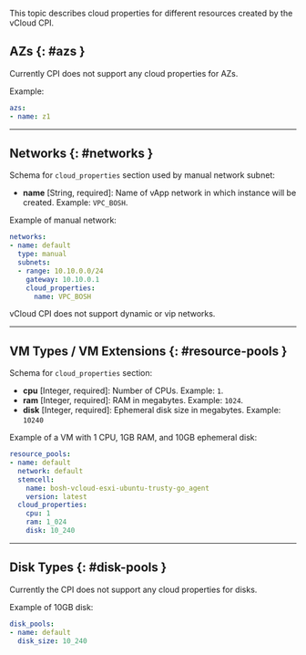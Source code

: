 This topic describes cloud properties for different resources created by the vCloud CPI.

## AZs {: #azs }

Currently CPI does not support any cloud properties for AZs.

Example:

```yaml
azs:
- name: z1
```

---
## Networks {: #networks }

Schema for `cloud_properties` section used by manual network subnet:

* **name** [String, required]: Name of vApp network in which instance will be created. Example: `VPC_BOSH`.

Example of manual network:

```yaml
networks:
- name: default
  type: manual
  subnets:
  - range: 10.10.0.0/24
    gateway: 10.10.0.1
    cloud_properties:
      name: VPC_BOSH
```

vCloud CPI does not support dynamic or vip networks.

---
## VM Types / VM Extensions {: #resource-pools }

Schema for `cloud_properties` section:

* **cpu** [Integer, required]: Number of CPUs. Example: `1`.
* **ram** [Integer, required]: RAM in megabytes. Example: `1024`.
* **disk** [Integer, required]: Ephemeral disk size in megabytes. Example: `10240`

Example of a VM with 1 CPU, 1GB RAM, and 10GB ephemeral disk:

```yaml
resource_pools:
- name: default
  network: default
  stemcell:
    name: bosh-vcloud-esxi-ubuntu-trusty-go_agent
    version: latest
  cloud_properties:
    cpu: 1
    ram: 1_024
    disk: 10_240
```

---
## Disk Types {: #disk-pools }

Currently the CPI does not support any cloud properties for disks.

Example of 10GB disk:

```yaml
disk_pools:
- name: default
  disk_size: 10_240
```
